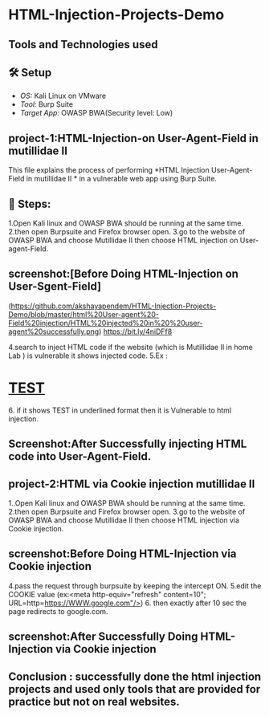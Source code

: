 # HTML-Injection-Projects-Demo
## Tools and Technologies used

## 🛠 Setup
- *OS:* Kali Linux on VMware  
- *Tool:* Burp Suite  
- *Target App:* OWASP BWA(Security level: Low)  

## project-1:HTML-Injection-on User-Agent-Field in mutillidae II
 This file explains the process of performing *HTML Injection User-Agent-Field in mutillidae II * in a vulnerable web app using Burp Suite. 

## 🔹 Steps:
1.Open Kali linux and OWASP BWA should be running at the same time.
2.then open Burpsuite and Firefox browser open.
3.go to the website of OWASP BWA and choose Mutillidae II then choose HTML injection on User-agent-Field.
## screenshot:[Before Doing HTML-Injection on User-Sgent-Field]
(https://github.com/akshayapendem/HTML-Injection-Projects-Demo/blob/master/html%20User-agent%20-Field%20injection/HTML%20injected%20in%20%20user-agent%20successfully.png)
https://bit.ly/4niDFf8

4.search to inject HTML code if the website (which is Mutillidae II in home Lab ) is vulnerable it shows injected code.
5.Ex : <h1><u>TEST</u></h1>
6. if it shows TEST in underlined format then it is Vulnerable to html injection.
 ## Screenshot:After Successfully injecting HTML code into User-Agent-Field.

## project-2:HTML via Cookie injection mutillidae II
1..Open Kali linux and OWASP BWA should be running at the same time.
2.then open Burpsuite and Firefox browser open.
3.go to the website of OWASP BWA and choose Mutillidae II then choose HTML injection via Cookie injection.
## screenshot:Before Doing HTML-Injection via Cookie injection

4.pass the request through burpsuite by keeping the intercept ON.
5.edit the COOKIE value (ex:<meta http-equiv="refresh" content=10"; URL=http=https://WWW.google.com"/>)
6. then exactly after 10 sec the page redirects to google.com.
## screenshot:After Successfully Doing HTML-Injection via Cookie injection
## Conclusion : successfully done the html injection projects and used only tools that are provided for practice but not on real websites.
